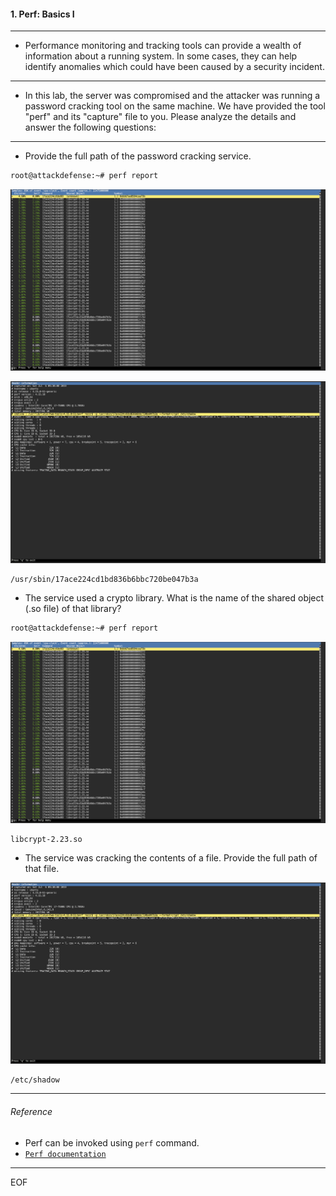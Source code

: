 #### 1. Perf: Basics I

----

- Performance monitoring and tracking tools can provide a wealth of information about a running system. In some cases, they can help identify anomalies which could have been caused by a security incident.

----

- In this lab, the server was compromised and the attacker was running a password cracking tool on the same machine. We have provided the tool "perf" and its "capture" file to you. Please analyze the details and answer the following questions:

----

- Provide the full path of the password cracking service.

```sh
root@attackdefense:~# perf report
```

![](images/1/1.png)

![](images/1/2.png)

```
/usr/sbin/17ace224cd1bd836b6bbc720be047b3a
```

- The service used a crypto library. What is the name of the shared object (.so file) of that library?

```sh
root@attackdefense:~# perf report
```

![](images/1/1.png)

```
libcrypt-2.23.so
```

- The service was cracking the contents of a file. Provide the full path of that file.

![](images/1/2.png)

```
/etc/shadow
```

----

###### Reference

- Perf can be invoked using `perf` command.
- [`Perf documentation`](https://perf.wiki.kernel.org/index.php/Main_Page)

----

EOF